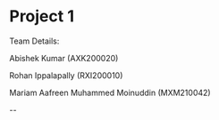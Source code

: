 # Project 1

Team Details:

Abishek Kumar (AXK200020)

Rohan Ippalapally (RXI200010) 

Mariam Aafreen Muhammed Moinuddin (MXM210042)

--
